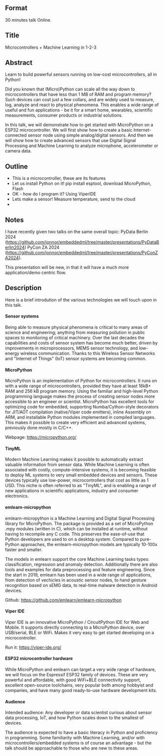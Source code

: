 
## Format
30 minutes talk
Online.

## Title
Microcontrollers + Machine Learning in 1-2-3


## Abstract

Learn to build powerful sensors running on low-cost microcontrollers, all in Python!

Did you known that (Micro)Python can scale all the way down to microcontrollers
that have less than 1 MB of RAM and program memory? Such devices can cost just a few collars, and are widely used to measure, log, analyze and react to physical phenomena. This enables a wide range of useful and fun applications - be it for a smart home, wearables, scientific measurements, consumer products or industrial solutions.

In this talk, we will demonstrate how to get started with MicroPython on a ESP32 microcontroller.
We will first show how to create a basic Internet-connected sensor node using simple analog/digital sensors. And then we will show how to create advanced sensors that use Digital Signal Processing and Machine Learning to analyze microphone, accelerometer or camera data.


## Outline

- This is a microcontroller, these are its features
- Let us install Python on it! pip install esptool, download MicroPython, Flash
- OK - how do I program it? Using ViperIDE
- Lets make a sensor! Measure temperature, send to the cloud
- 

## Notes

I have recently given two talks on the same overall topic:
PyData Berlin 2024 (https://github.com/jonnor/embeddedml/tree/master/presentations/PyDataBerlin2024)
PyCon ZA 2024 (https://github.com/jonnor/embeddedml/tree/master/presentations/PyConZA2024).

This presentation will be new, in that it will have a much more application/demo centric flow.

## Description

Here is a brief introdution of the various technologies we will touch upon in this talk.

#### Sensor systems

Being able to measure physical phenomena is critical to many areas of science and engineering;
anything from measuring pollution in public spaces to monitoring of critical machinery.
Over the last decades the capabilities and costs of sensor system has become much better,
driven by improvements in microprocessors, MEMS sensor technology, and low-energy wireless communication.
Thanks to this Wireless Sensor Networks and "Internet of Things" (IoT) sensor systems are becoming common.

#### MicroPython

MicroPython is an implementation of Python for microcontrollers.
It runs on with a wide range of microcontrollers, provided they have at least 16kB+ RAM and 256 kB program memory.
Using the familiar and high-level Python programming language makes the process of creating sensor nodes
more accessible to an engineer or scientist.
MicroPython has excellent tools for optimizing code for embedded,
supporting Numba/Cython-style decorators for JIT/AOT compilation (native/Viper code emitters),
inline Assembly on ARM, and installable Python modules implemented in compiled languages.
This makes it possible to create very efficient and advanced systems, previously done mostly in C/C++.

Webpage: https://micropython.org/

#### TinyML

Modern Machine Learning makes it possible to automatically extract valuable information from sensor data.
While Machine Learning is often associated with costly, compute-intensive systems,
it is becoming feasible to deploy ML systems to very small embedded devices and sensors.
These devices typically use low-power, microcontrollers that cost as little as 1 USD.
This niche is often referred to as "TinyML", and is enabling a range of new applications
in scientific applications, industry and consumer electronics.

#### emlearn-micropython

emlearn-micropython is a Machine Learning and Digital Signal Processing library for MicroPython.
The package is provided as a set of MicroPython .mpy modules (written in C),
which can be installed at runtime, without having to recompile any C code.
This preserves the ease-of-use that Python developers are used to on a desktop system.
Compared to pure-Python approaches, the emlearn-micropython models are typically 10-100x faster and smaller.

The models in emlearn support the core Machine Learning tasks types: classification, regression and anomaly detection.
Additionally there are also tools and examples for data preprocessing and feature engineering.
Since the start in 2019, emlearn has been used in a wide range of applications,
from detection of vechicles in acoustic sensor nodes, to hand gesture recognition based on sEMG data,
to real-time malware detection in Android devices.

Github: https://github.com/emlearn/emlearn-micropython

#### Viper IDE

Viper IDE is an innovative MicroPython / CircuitPython IDE for Web and Mobile.
It supports directly connecting to a MicroPython device, over USB/serial, BLE or WiFi.
Makes it very easy to get started developing on a microcontroller.

Run it: https://viper-ide.org/


#### ESP32 microcontroller hardware

While MicroPython and emlearn can target a very wide range of hardware,
we will focus on the Espressif ESP32 family of devices.
These are very powerful and affordable, with good WiFi+BLE connectivity support,
excellent open-source toolchains, very popular both among hobbyist and companies,
and have many good ready-to-use hardware development kits.

#### Audience

Intended audience: Any developer or data scientist curious about sensor data processing, IoT,
and how Python scales down to the smallest of devices.

The audience is expected to have a basic literacy in Python and proficiency in programming.
Some familiarity with Machine Learning, and/or with microcontrollers/embedded systems is of course an advantage - but the talk should be approachable to those who are new to these areas.

